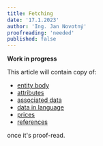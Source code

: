 ```yaml
---
title: Fetching
date: '17.1.2023'
author: 'Ing. Jan Novotný'
proofreading: 'needed'
published: false
---
```


**Work in progress**

This article will contain copy of:

- [entity body](https://evitadb.io/research/assignment/querying/query_language#entity-body)
- [attributes](https://evitadb.io/research/assignment/querying/query_language#attributes)
- [associated data](https://evitadb.io/research/assignment/querying/query_language#associated-data)
- [data in language](https://evitadb.io/research/assignment/querying/query_language#data-in-language)
- [prices](https://evitadb.io/research/assignment/querying/query_language#prices)
- [references](https://evitadb.io/research/assignment/querying/query_language#references)

once it's proof-read.